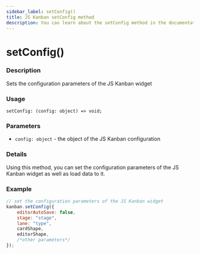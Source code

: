```yaml
---
sidebar_label: setConfig()
title: JS Kanban setConfig method
description: You can learn about the setConfig method in the documentation of the JavaScript Kanban library. Browse developer guides and API reference, try out code examples and live demos.
---
```


# setConfig()

### Description

Sets the configuration parameters of the JS Kanban widget 

### Usage

`setConfig: (config: object) => void;`

### Parameters

- `config: object` - the object of the JS Kanban configuration

### Details

Using this method, you can set the configuration parameters of the JS Kanban widget as well as load data to it.

### Example

```jsx
// set the configuration parameters of the JS Kanban widget
kanban.setConfig({
	editorAutoSave: false,
	stage: "stage",
	lane: "type",
	cardShape,
	editorShape,
	/*other parameters*/
});
```
